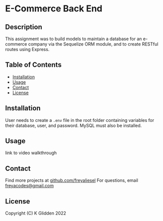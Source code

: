 # E-Commerce Back End

## Description

This assignment was to build models to maintain a database for an e-commerce company via the Sequelize ORM module, and to create RESTful routes using Express.

## Table of Contents

- [Installation](#installation)
- [Usage](#usage)
- [Contact](#contact)
- [License](#license)

## Installation

User needs to create a `.env` file in the root folder containing variables for their database, user, and password. MySQL must also be installed.

## Usage

link to video walkthrough

## Contact

Find more projects at [github.com/freyaliesel](https://github.com/freyaliesel)
For questions, email [freyacodes@gmail.com](mailto:freyacodes@gmail.com)

## License

 Copyright (C) K Glidden 2022
